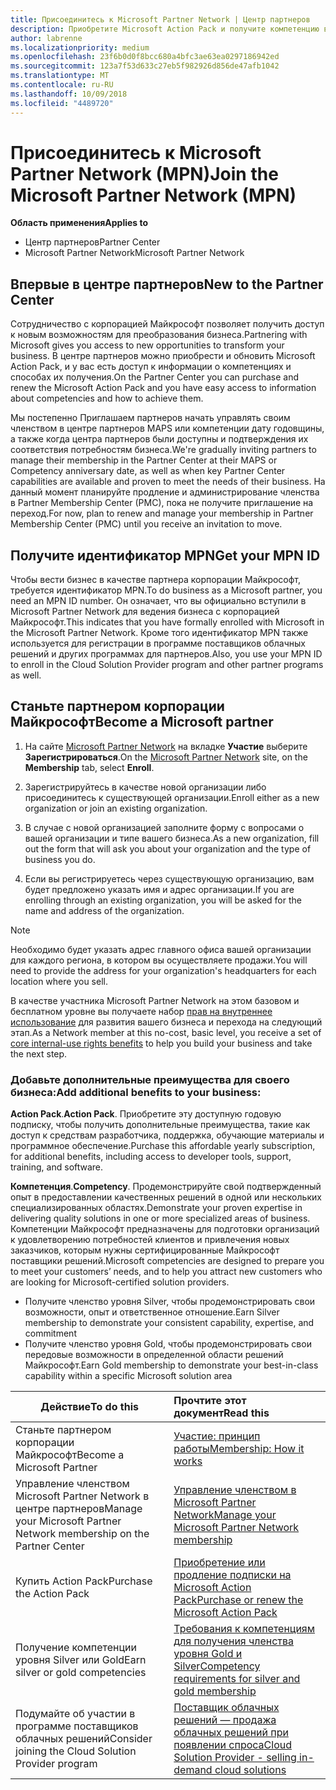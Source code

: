 ```yaml
---
title: Присоединитесь к Microsoft Partner Network | Центр партнеров
description: Приобретите Microsoft Action Pack и получите компетенцию в Центре партнеров
author: labrenne
ms.localizationpriority: medium
ms.openlocfilehash: 23f6b0d0f8bcc680a4bfc3ae63ea0297186942ed
ms.sourcegitcommit: 123a7f53d633c27eb5f982926d856de47afb1042
ms.translationtype: MT
ms.contentlocale: ru-RU
ms.lasthandoff: 10/09/2018
ms.locfileid: "4489720"
---
```

# <a name="join-the-microsoft-partner-network-mpn"></a><span data-ttu-id="54580-103">Присоединитесь к Microsoft Partner Network (MPN)</span><span class="sxs-lookup"><span data-stu-id="54580-103">Join the Microsoft Partner Network (MPN)</span></span>

**<span data-ttu-id="54580-104">Область применения</span><span class="sxs-lookup"><span data-stu-id="54580-104">Applies to</span></span>**

-  <span data-ttu-id="54580-105">Центр партнеров</span><span class="sxs-lookup"><span data-stu-id="54580-105">Partner Center</span></span>
-  <span data-ttu-id="54580-106">Microsoft Partner Network</span><span class="sxs-lookup"><span data-stu-id="54580-106">Microsoft Partner Network</span></span>

## <a name="new-to-the-partner-center"></a><span data-ttu-id="54580-107">Впервые в центре партнеров</span><span class="sxs-lookup"><span data-stu-id="54580-107">New to the Partner Center</span></span>

 <span data-ttu-id="54580-108">Сотрудничество с корпорацией Майкрософт позволяет получить доступ к новым возможностям для преобразования бизнеса.</span><span class="sxs-lookup"><span data-stu-id="54580-108">Partnering with Microsoft gives you access to new opportunities to transform your business.</span></span> <span data-ttu-id="54580-109">В центре партнеров можно приобрести и обновить Microsoft Action Pack, и у вас есть доступ к информации о компетенциях и способах их получения.</span><span class="sxs-lookup"><span data-stu-id="54580-109">On the Partner Center you can purchase and renew the Microsoft Action Pack and you have easy access to information about competencies and how to achieve them.</span></span>

 <span data-ttu-id="54580-110">Мы постепенно Приглашаем партнеров начать управлять своим членством в центре партнеров MAPS или компетенции дату годовщины, а также когда центра партнеров были доступны и подтверждения их соответствия потребностям бизнеса.</span><span class="sxs-lookup"><span data-stu-id="54580-110">We're gradually inviting partners to manage their membership in the Partner Center at their MAPS or Competency anniversary date, as well as when key Partner Center capabilities are available and proven to meet the needs of their business.</span></span>  <span data-ttu-id="54580-111">На данный момент планируйте продление и администрирование членства в Partner Membership Center (PMC), пока не получите приглашение на переход.</span><span class="sxs-lookup"><span data-stu-id="54580-111">For now, plan to renew and manage your membership in Partner Membership Center (PMC) until you receive an invitation to move.</span></span>

## <a name="get-your-mpn-id"></a><span data-ttu-id="54580-112">Получите идентификатор MPN</span><span class="sxs-lookup"><span data-stu-id="54580-112">Get your MPN ID</span></span>

<span data-ttu-id="54580-113">Чтобы вести бизнес в качестве партнера корпорации Майкрософт, требуется идентификатор MPN.</span><span class="sxs-lookup"><span data-stu-id="54580-113">To do business as a Microsoft partner, you need an MPN ID number.</span></span> <span data-ttu-id="54580-114">Он означает, что вы официально вступили в Microsoft Partner Network для ведения бизнеса с корпорацией Майкрософт.</span><span class="sxs-lookup"><span data-stu-id="54580-114">This indicates that you have formally enrolled with Microsoft in the Microsoft Partner Network.</span></span> <span data-ttu-id="54580-115">Кроме того идентификатор MPN также используется для регистрации в программе поставщиков облачных решений и других программах для партнеров.</span><span class="sxs-lookup"><span data-stu-id="54580-115">Also, you use your MPN ID to enroll in the Cloud Solution Provider program and other partner programs as well.</span></span>  

## <a name="become-a-microsoft-partner"></a><span data-ttu-id="54580-116">Станьте партнером корпорации Майкрософт</span><span class="sxs-lookup"><span data-stu-id="54580-116">Become a Microsoft partner</span></span>

1.  <span data-ttu-id="54580-117">На сайте [Microsoft Partner Network](https://partner.microsoft.com/en-us/membership) на вкладке **Участие** выберите **Зарегистрироваться**.</span><span class="sxs-lookup"><span data-stu-id="54580-117">On the [Microsoft Partner Network](https://partner.microsoft.com/en-us/membership) site, on the **Membership** tab, select **Enroll**.</span></span> 

2.  <span data-ttu-id="54580-118">Зарегистрируйтесь в качестве новой организации либо присоединитесь к существующей организации.</span><span class="sxs-lookup"><span data-stu-id="54580-118">Enroll either as a new organization or join an existing organization.</span></span>

3.  <span data-ttu-id="54580-119">В случае с новой организацией заполните форму с вопросами о вашей организации и типе вашего бизнеса.</span><span class="sxs-lookup"><span data-stu-id="54580-119">As a new organization, fill out the form that will ask you about your organization and the type of business you do.</span></span>

4.  <span data-ttu-id="54580-120">Если вы регистрируетесь через существующую организацию, вам будет предложено указать имя и адрес организации.</span><span class="sxs-lookup"><span data-stu-id="54580-120">If you are enrolling through an existing organization, you will be asked for the name and address of the organization.</span></span>

> [!NOTE]  
>  <span data-ttu-id="54580-121">Необходимо будет указать адрес главного офиса вашей организации для каждого региона, в котором вы осуществляете продажи.</span><span class="sxs-lookup"><span data-stu-id="54580-121">You will need to provide the address for your organization's headquarters for each location where you sell.</span></span>

<span data-ttu-id="54580-122">В качестве участника Microsoft Partner Network на этом базовом и бесплатном уровне вы получаете набор [прав на внутреннее использование](https://partner.microsoft.com/membership/core-benefits) для развития вашего бизнеса и перехода на следующий этап.</span><span class="sxs-lookup"><span data-stu-id="54580-122">As a Network member at this no-cost, basic level, you receive a set of [core internal-use rights benefits](https://partner.microsoft.com/membership/core-benefits) to help you build your business and take the next step.</span></span> 

### <a name="add-additional-benefits-to-your-business"></a><span data-ttu-id="54580-123">Добавьте дополнительные преимущества для своего бизнеса:</span><span class="sxs-lookup"><span data-stu-id="54580-123">Add additional benefits to your business:</span></span> 

<span data-ttu-id="54580-124">**Action Pack**.</span><span class="sxs-lookup"><span data-stu-id="54580-124">**Action Pack**.</span></span> <span data-ttu-id="54580-125">Приобретите эту доступную годовую подписку, чтобы получить дополнительные преимущества, такие как доступ к средствам разработчика, поддержка, обучающие материалы и программное обеспечение.</span><span class="sxs-lookup"><span data-stu-id="54580-125">Purchase this affordable yearly subscription, for additional benefits, including access to developer tools, support, training, and software.</span></span>

<span data-ttu-id="54580-126">**Компетенция**.</span><span class="sxs-lookup"><span data-stu-id="54580-126">**Competency**.</span></span> <span data-ttu-id="54580-127">Продемонстрируйте свой подтвержденный опыт в предоставлении качественных решений в одной или нескольких специализированных областях.</span><span class="sxs-lookup"><span data-stu-id="54580-127">Demonstrate your proven expertise in delivering quality solutions in one or more specialized areas of business.</span></span> <span data-ttu-id="54580-128">Компетенции Майкрософт предназначены для подготовки организаций к удовлетворению потребностей клиентов и привлечения новых заказчиков, которым нужны сертифицированные Майкрософт поставщики решений.</span><span class="sxs-lookup"><span data-stu-id="54580-128">Microsoft competencies are designed to prepare you to meet your customers’ needs, and to help you attract new customers who are looking for Microsoft-certified solution providers.</span></span> 

- <span data-ttu-id="54580-129">Получите членство уровня Silver, чтобы продемонстрировать свои возможности, опыт и ответственное отношение.</span><span class="sxs-lookup"><span data-stu-id="54580-129">Earn Silver membership to demonstrate your consistent capability, expertise, and commitment</span></span>
- <span data-ttu-id="54580-130">Получите членство уровня Gold, чтобы продемонстрировать свои передовые возможности в определенной области решений Майкрософт.</span><span class="sxs-lookup"><span data-stu-id="54580-130">Earn Gold membership to demonstrate your best-in-class capability within a specific Microsoft solution area</span></span>

|**<span data-ttu-id="54580-131">Действие</span><span class="sxs-lookup"><span data-stu-id="54580-131">To do this</span></span>**   |**<span data-ttu-id="54580-132">Прочтите этот документ</span><span class="sxs-lookup"><span data-stu-id="54580-132">Read this</span></span>**   |
|------------------|:---------------|
|<span data-ttu-id="54580-133">Станьте партнером корпорации Майкрософт</span><span class="sxs-lookup"><span data-stu-id="54580-133">Become a Microsoft Partner</span></span>|[<span data-ttu-id="54580-134">Участие: принцип работы</span><span class="sxs-lookup"><span data-stu-id="54580-134">Membership: How it works</span></span>](https://partner.microsoft.com/membership/how-it-works)|
<span data-ttu-id="54580-135">Управление членством Microsoft Partner Network в центре партнеров</span><span class="sxs-lookup"><span data-stu-id="54580-135">Manage your Microsoft Partner Network membership on the Partner Center</span></span>   |[<span data-ttu-id="54580-136">Управление членством в Microsoft Partner Network</span><span class="sxs-lookup"><span data-stu-id="54580-136">Manage your Microsoft Partner Network membership</span></span>](mpn-overview.md)
|<span data-ttu-id="54580-137">Купить Action Pack</span><span class="sxs-lookup"><span data-stu-id="54580-137">Purchase the Action Pack</span></span>   |[<span data-ttu-id="54580-138">Приобретение или продление подписки на Microsoft Action Pack</span><span class="sxs-lookup"><span data-stu-id="54580-138">Purchase or renew the Microsoft Action Pack</span></span>](https://msdn.microsoft.com/partner-center/mpn-get-action-pack)|
|<span data-ttu-id="54580-139">Получение компетенции уровня Silver или Gold</span><span class="sxs-lookup"><span data-stu-id="54580-139">Earn silver or gold competencies</span></span>   |[<span data-ttu-id="54580-140">Требования к компетенциям для получения членства уровня Gold и Silver</span><span class="sxs-lookup"><span data-stu-id="54580-140">Competency requirements for silver and gold membership</span></span>](https://msdn.microsoft.com/en-us/partner-center/learn-about-competencies)|
|<span data-ttu-id="54580-141">Подумайте об участии в программе поставщиков облачных решений</span><span class="sxs-lookup"><span data-stu-id="54580-141">Consider joining the Cloud Solution Provider program</span></span>|[<span data-ttu-id="54580-142">Поставщик облачных решений — продажа облачных решений при появлении спроса</span><span class="sxs-lookup"><span data-stu-id="54580-142">Cloud Solution Provider - selling in-demand cloud solutions</span></span>](csp-overview.md)|

